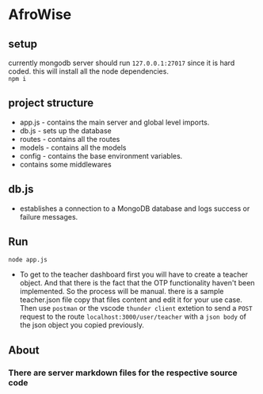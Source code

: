 # AfroWise

## setup

currently mongodb  server should run `127.0.0.1:27017` since it is hard coded.
this will install all the node dependencies. <br>
`npm i`

## project structure

- app.js - contains the main server and global level imports.
- db.js - sets up the database
- routes - contains all the routes
- models - contains all the models
- config - contains the base environment variables.
- contains some middlewares

## db.js

- establishes a connection to a MongoDB database and logs success or failure messages.

## Run

`node app.js`

- To get to the teacher dashboard first you will have to create a teacher object. And that there is the fact that the OTP functionality haven't been implemented. So the process will be manual. there is a sample teacher.json file copy that files content and edit it for your use case. Then use `postman` or the vscode `thunder client` extetion to send a `POST` request to the route `localhost:3000/user/teacher` with a `json body` of the json object you copied previously.

## About

### There are server markdown files for the respective source code

